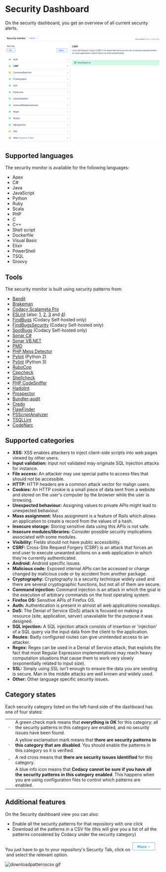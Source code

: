 # Security Dashboard

On the security dashboard, you get an overview of all current security alerts.

![security-dashboard.png](../../images/security-dashboard.png)

## Supported languages

The security monitor is available for the following languages:

-   Apex
-   C#
-   Java
-   JavaScript
-   Python
-   Ruby
-   Scala
-   PHP
-   C
-   C++
-   Shell script
-   Dockerfile
-   Visual Basic
-   Elixir
-   PowerShell
-   TSQL
-   Groovy

## Tools

The security monitor is built using security patterns from:

-   [Bandit](https://bandit.readthedocs.io/en/latest/plugins/index.html#complete-test-plugin-listing)
-   [Brakeman](http://brakemanscanner.org/docs/warning_types/)
-   [Codacy Scalameta Pro](https://github.com/codacy/codacy-scalameta/tree/master/patterns-base/src/main/scala/codacy/patterns)
-   [ESLint](https://www.npmjs.com/package/eslint-plugin-security) (also:
      [1](https://www.npmjs.com/package/eslint-config-nodesecurity),
      [2](https://www.npmjs.com/package/eslint-plugin-scanjs-rules),
      [3](https://www.npmjs.com/package/eslint-plugin-no-unsafe-innerhtml) and [4](https://www.npmjs.com/package/eslint-config-secure))
-   [FindBugs](http://findbugs.sourceforge.net/bugDescriptions.html) (Codacy
      Self-hosted only)
-   [FindBugsSecurity](https://find-sec-bugs.github.io/bugs.htm) (Codacy
      Self-hosted only)
-   [SpotBugs](https://spotbugs.readthedocs.io/en/latest/bugDescriptions.html) (Codacy
      Self-hosted only)
-   [Sonar C#](https://rules.sonarsource.com/csharp/type/Vulnerability)
-   [Sonar VB.NET](https://rules.sonarsource.com/vbnet)
-   [PMD](https://pmd.github.io/pmd-6.21.0/)
-   [PHP Mess Detector](https://phpmd.org/rules/)
-   [Pylint](http://pylint.pycqa.org/en/1.9/technical_reference/features.html)
      (Python 2)
-   [Pylint](http://pylint.pycqa.org/en/stable/technical_reference/features.html)
      (Python 3)
-   [RuboCop](https://rubocop.readthedocs.io/en/latest/cops/)
-   [Cppcheck](http://cppcheck.sourceforge.net/)
-   [Shellcheck](https://github.com/koalaman/shellcheck/wiki/Checks)
-   [PHP CodeSniffer](https://github.com/squizlabs/PHP_CodeSniffer)
-   [Hadolint](https://github.com/hadolint/hadolint#rules)
-   [Prospector](https://github.com/PyCQA/prospector)
-   [Bundler-audit](https://rubydoc.info/gems/bundler-audit/frames)
-   [Credo](https://github.com/rrrene/credo/)
-   [FlawFinder](https://dwheeler.com/flawfinder/)
-   [PSScriptAnalyzer](https://dwheeler.com/flawfinder/)
-   [TSQLLint](https://github.com/tsqllint/tsqllint/)
-   [CodeNarc](https://codenarc.github.io/CodeNarc/codenarc-rule-index.html)

## Supported categories

-   **XSS:** XSS enables attackers to inject client-side scripts into web pages viewed by other users.
-   **Input validation:** Input not validated may originate SQL Injection attacks for instance.
-   **File access:** An attacker may use special paths to access files that should not be accessible.
-   **HTTP&#x3A;** HTTP headers are a common attack vector for malign users.
-   **Cookies:** An HTTP cookie is a small piece of data sent from a website and stored on the user's computer by the browser while the user is browsing.
-   **Unexpected behaviour:** Assigning values to private APIs might lead to unexpected behaviour.
-   **Mass assignment:** Mass assignment is a feature of Rails which allows an application to create a record from the values of a hash.
-   **Insecure storage:** Storing sensitive data using this APIs is not safe.
-   **Insecure modules/libraries:** Consider possible security implications associated with some modules.
-   **Visibility:** Fields should not have public accessibility.
-   **CSRF:** Cross-Site Request Forgery (CSRF) is an attack that forces an end user to execute unwanted actions on a web application in which they're currently authenticated.
-   **Android:** Android specific issues.
-   **Malicious code:** Exposed internal APIs can be accessed or change changed by malicious code or by accident from another package.
-   **Cryptography:** Cryptography is a security technique widely used and there are several cryptographic functions, but not all of them are secure.
-   **Command injection:** Command injection is an attack in which the goal is the execution of arbitrary commands on the host operating system.
-   **Firefox OS:** Sensitive APIs of Firefox OS.
-   **Auth:** Authentication is present in almost all web applications nowadays.
-   **DoS:** The Denial of Service (DoS) attack is focused on making a resource (site, application, server) unavailable for the purpose it was designed.
-   **SQL injection:** A SQL injection attack consists of insertion or 'injection' of a SQL query via the input data from the client to the application.
-   **Routes:** Badly configured routes can give unintended access to an attacker.
-   **Regex:** Regex can be used in a Denial of Service attack, that exploits the fact that most Regular Expression implementations may reach heavy computation situations that cause them to work very slowly (exponentially related to input size).
-   **SSL:** Simply using SSL isn't enough to ensure the data you are sending is secure. Man in the middle attacks are well known and widely used.
-   **Other:** Other language specific security issues.

## Category states

Each security category listed on the left-hand side of the dashboard has one of four states:

|                               |                                                                                                                                                                                                                  |
| ----------------------------- | ---------------------------------------------------------------------------------------------------------------------------------------------------------------------------------------------------------------- |
| ![Green](../../images/green.png)   | A green check mark means that **everything is OK** for this category: all the security patterns in this category are enabled, and no security issues have been found.                                            |
| ![Yellow](../../images/yellow.png) | A yellow exclamation mark means that **there are security patterns in this category that are disabled**. You should enable the patterns in this category so it is verified.                                      |
| ![Red](../../images/red.png)       | A red cross means that **there are security issues identified** for this category.                                                                                                                               |
|                               | A blue info icon means that **Codacy cannot be sure if you have all the security patterns in this category enabled**. This happens when you are using configuration files to control which patterns are enabled. |

## Additional features

On the Security dashboard view you can also:

-   Enable all the security patterns for that repository with one click 
-   Download all the patterns in a CSV file (this will give you a list of all the patterns considered by Codacy under the security category)

You just have to go to your repository's Security Tab, click on <img src="/v2.0.387-deprecated/images/morebutton.png" width="80" height="32" alt="morebutton.png" /> and select the relevant option.

![downloadpatternscsv.gif](../../images/downloadpatternscsv.gif)
